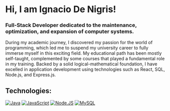 # Hi, I am Ignacio De Nigris!
### Full-Stack Developer dedicated to the maintenance, optimization, and expansion of computer systems.

During my academic journey, I discovered my passion for the world of programming, which led me to suspend my university career to fully immerse myself in this exciting field.
My educational path has been mostly self-taught, complemented by some courses that played a fundamental role in my training. Backed by a solid logical-mathematical foundation,
I have excelled in application development using technologies such as React, SQL, Node.js, and Express.js.


## Technologies:

[![Java](https://img.shields.io/badge/Java-007396?style=for-the-badge&logo=java&logoColor=white&labelColor=101010)]()
[![JavaScript](https://img.shields.io/badge/JavaScript-F7DF1E?style=for-the-badge&logo=javascript&logoColor=white&labelColor=101010)]()
[![Node.JS](https://img.shields.io/badge/Node.JS-339933?style=for-the-badge&logo=node.js&logoColor=white&labelColor=101010)]()
[![MySQL](https://img.shields.io/badge/MySQL-4479A1?style=for-the-badge&logo=mysql&logoColor=white&labelColor=101010)]()
